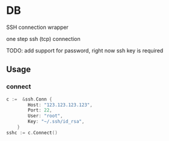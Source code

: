 # DB
SSH connection wrapper

one step ssh (tcp) connection

TODO: add support for password, right now ssh key is required

## Usage
### connect
```go
c :=  &ssh.Conn {
        Host: "123.123.123.123",
        Port: 22,
        User: "root",
        Key: "~/.ssh/id_rsa",
    }
sshc := c.Connect()
``` 